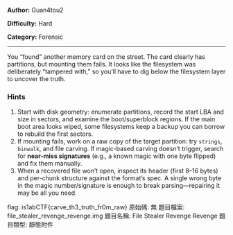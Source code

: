 **Author:** Guan4tou2

**Difficulty:** Hard

**Category:** Forensic

---

You “found” another memory card on the street. The card clearly has partitions, but mounting them fails. It looks like the filesystem was deliberately “tampered with,” so you’ll have to dig below the filesystem layer to uncover the truth.

### Hints

1. Start with disk geometry: enumerate partitions, record the start LBA and size in sectors, and examine the boot/superblock regions. If the main boot area looks wiped, some filesystems keep a backup you can borrow to rebuild the first sectors.
2. If mounting fails, work on a raw copy of the target partition: try `strings`, `binwalk`, and file carving. If magic-based carving doesn’t trigger, search for **near-miss signatures** (e.g., a known magic with one byte flipped) and fix them manually.
3. When a recovered file won’t open, inspect its header (first 8–16 bytes) and per-chunk structure against the format’s spec. A single wrong byte in the magic number/signature is enough to break parsing—repairing it may be all you need.


flag: is1abCTF{carve_th3_truth_fr0m_raw}
原始碼: 無
題目檔案: file_stealer_revenge_revenge.img
題目名稱: File Stealer Revenge Revenge
題目類型: 靜態附件
